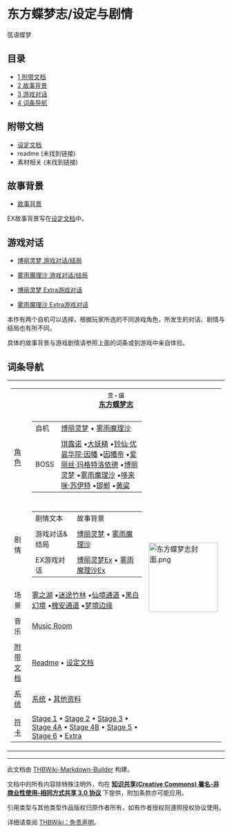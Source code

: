 # 东方蝶梦志/设定与剧情

<!-- source html: G:\repos\THBWiki-Markdown-Builder\THBWikiMarkdown\Temp\main\9\9f\ns0%3A%E4%B8%9C%E6%96%B9%E8%9D%B6%E6%A2%A6%E5%BF%97%2F%E8%AE%BE%E5%AE%9A%E4%B8%8E%E5%89%A7%E6%83%85.html -->

弦语蝶梦


## 目录

- [1 附带文档](#附带文档)
- [2 故事背景](#故事背景)
- [3 游戏对话](#游戏对话)
- [4 词条导航](#词条导航)





## 附带文档
- [设定文档](./东方蝶梦志-设定与剧情-设定文档.md)
- readme (未找到链接)
- 素材相关 (未找到链接)


## 故事背景
- [故事背景](./东方蝶梦志-设定与剧情-故事背景.md)

  
EX故事背景写在[设定文档](./东方蝶梦志-设定与剧情-设定文档.md)中。
  


## 游戏对话
- [博丽灵梦 游戏对话/结局](./东方蝶梦志-设定与剧情-博丽灵梦.md)
- [雾雨魔理沙 游戏对话/结局](./东方蝶梦志-设定与剧情-雾雨魔理沙.md)

- [博丽灵梦 Extra游戏对话](./东方蝶梦志-设定与剧情-博丽灵梦Ex.md)
- [雾雨魔理沙 Extra游戏对话](./东方蝶梦志-设定与剧情-雾雨魔理沙Ex.md)

  
本作有两个自机可以选择，根据玩家所选的不同游戏角色，所发生的对话、剧情与结局也有所不同。
  
  
具体的故事背景与游戏剧情请参照上面的词条或到游戏中亲自体验。
  


## 词条导航
  
  

<table><tbody><tr><td><table cellspacing="0" class="nowraplinks mw-collapsible mw-collapsed" style="width:100%;;;"><tbody><tr><th style=";" colspan="3" class="navbox-title"><div class="navbar"><div class="noprint plainlinksneverexpand" style="background-color:transparent; padding:0; font-weight:normal; font-size:80%; white-space:nowrap;"><a href="./东方蝶梦志-导航.md" title="东方蝶梦志/导航"><span style=";;border:none;" title="查看这个模板">查</span></a>&#160;<span style="font-size:80%;">•</span>&#160;<a href="/index.php?title=%E4%B8%9C%E6%96%B9%E8%9D%B6%E6%A2%A6%E5%BF%97/%E5%AF%BC%E8%88%AA&amp;action=edit"><span style=";;border:none;" title="您可以编辑这个模板。请在储存变更之前先预览">编</span></a></div></div><span><a href="./东方蝶梦志.md" title="东方蝶梦志">东方蝶梦志</a></span></th></tr><tr><td></td></tr><tr><td class="navbox-group" style=";;"><a href="./东方蝶梦志-角色.md" title="东方蝶梦志/角色">角色</a></td><td style=";;" class="navbox-list navbox-odd"><div></div><table cellspacing="0" class="nowraplinks navbox-subgroup" style="width:100%;;;;"><tbody><tr><td class="navbox-group" style=";;"><div>自机</div></td><td style=";;" class="navbox-list navbox-odd"><div><a href="./东方蝶梦志-角色.md" title="东方蝶梦志/角色">博丽灵梦</a> &#8226; <a href="./东方蝶梦志-角色.md" title="东方蝶梦志/角色">雾雨魔理沙</a></div></td></tr><tr><td></td></tr><tr><td class="navbox-group" style=";;"><div>BOSS</div></td><td style=";;" class="navbox-list navbox-even"><div><a href="./琪露诺.md" title="琪露诺">琪露诺</a> &#8226;<a href="./大妖精.md" title="大妖精">大妖精</a> &#8226;<a href="./铃仙·优昙华院·因幡.md" title="铃仙·优昙华院·因幡">铃仙·优昙华院·因幡</a> &#8226;<a href="./因幡帝.md" title="因幡帝">因幡帝</a> &#8226;<a href="./爱丽丝·玛格特洛依德.md" title="爱丽丝·玛格特洛依德">爱丽丝·玛格特洛依德</a> &#8226;<a href="./博丽灵梦.md" title="博丽灵梦">博丽灵梦</a> &#8226;<a href="./雾雨魔理沙.md" title="雾雨魔理沙">雾雨魔理沙</a> &#8226;<a href="./哆来咪·苏伊特.md" title="哆来咪·苏伊特">哆来咪·苏伊特</a> &#8226;<a href="./邯郸.md" title="邯郸">邯郸</a> &#8226;<a href="./黄粱.md" title="黄粱">黄粱</a></div></td></tr></tbody></table><div></div></td><td class="navbox-image" style="" rowspan="13"><a href="./文件-东方蝶梦志封面.png.md" class="image"><img alt="东方蝶梦志封面.png" src="https://upload.thwiki.cc/thumb/8/87/%E4%B8%9C%E6%96%B9%E8%9D%B6%E6%A2%A6%E5%BF%97%E5%B0%81%E9%9D%A2.png/160px-%E4%B8%9C%E6%96%B9%E8%9D%B6%E6%A2%A6%E5%BF%97%E5%B0%81%E9%9D%A2.png" decoding="async" loading="lazy" width="160" height="160" srcset="https://upload.thwiki.cc/thumb/8/87/%E4%B8%9C%E6%96%B9%E8%9D%B6%E6%A2%A6%E5%BF%97%E5%B0%81%E9%9D%A2.png/240px-%E4%B8%9C%E6%96%B9%E8%9D%B6%E6%A2%A6%E5%BF%97%E5%B0%81%E9%9D%A2.png 1.5x, https://upload.thwiki.cc/thumb/8/87/%E4%B8%9C%E6%96%B9%E8%9D%B6%E6%A2%A6%E5%BF%97%E5%B0%81%E9%9D%A2.png/320px-%E4%B8%9C%E6%96%B9%E8%9D%B6%E6%A2%A6%E5%BF%97%E5%B0%81%E9%9D%A2.png 2x" data-file-width="723" data-file-height="723"></a></td></tr><tr><td></td></tr><tr><td class="navbox-group" style=";;"><a class="mw-selflink selflink">剧情</a></td><td style=";;" class="navbox-list navbox-even"><div></div><table cellspacing="0" class="nowraplinks navbox-subgroup" style="width:100%;;;;"><tbody><tr><td class="navbox-group" style=";;"><div>剧情文本</div></td><td style=";;" class="navbox-list navbox-odd"><div><a class="mw-selflink selflink">故事背景</a></div></td></tr><tr><td></td></tr><tr><td class="navbox-group" style=";;"><div>游戏对话&amp;结局</div></td><td style=";;" class="navbox-list navbox-even"><div><a href="./东方蝶梦志-设定与剧情-博丽灵梦.md" title="东方蝶梦志/设定与剧情/博丽灵梦">博丽灵梦</a> &#8226; <a href="./东方蝶梦志-设定与剧情-雾雨魔理沙.md" title="东方蝶梦志/设定与剧情/雾雨魔理沙">雾雨魔理沙</a></div></td></tr><tr><td></td></tr><tr><td class="navbox-group" style=";;"><div>EX游戏对话</div></td><td style=";;" class="navbox-list navbox-odd"><div><a href="./东方蝶梦志-设定与剧情-博丽灵梦Ex.md" title="东方蝶梦志/设定与剧情/博丽灵梦Ex">博丽灵梦Ex</a> &#8226; <a href="./东方蝶梦志-设定与剧情-雾雨魔理沙Ex.md" title="东方蝶梦志/设定与剧情/雾雨魔理沙Ex">雾雨魔理沙Ex</a></div></td></tr></tbody></table><div></div></td></tr><tr><td></td></tr><tr><td class="navbox-group" style=";;">场景</td><td style=";;" class="navbox-list navbox-odd"><div><a href="./雾之湖.md" title="雾之湖">雾之湖</a> &#8226;<a href="./迷途竹林.md" title="迷途竹林">迷途竹林</a> &#8226;<a href="/index.php?title=%E4%BB%99%E5%A2%83%E9%80%9A%E9%81%93&amp;action=edit&amp;redlink=1" class="new" title="仙境通道（页面不存在）">仙境通道</a> &#8226;<a href="./梦境世界.md" title="梦境世界">黑白幻境</a> &#8226;<a href="./梦境世界.md" title="梦境世界">槐安通道</a> &#8226;<a href="./梦境世界.md" title="梦境世界">梦境边缘</a></div></td></tr><tr><td></td></tr><tr><td class="navbox-group" style=";;">音乐</td><td style=";;" class="navbox-list navbox-even"><div><a href="./东方蝶梦志-音乐.md" title="东方蝶梦志/音乐">Music Room</a></div></td></tr><tr><td></td></tr><tr><td class="navbox-group" style=";;"><a href="/%E4%B8%9C%E6%96%B9%E8%9D%B6%E6%A2%A6%E5%BF%97/%E8%AE%BE%E5%AE%9A%E4%B8%8E%E5%89%A7%E6%83%85#附带文档" title="东方蝶梦志/设定与剧情">附带文档</a></td><td style=";;" class="navbox-list navbox-odd"><div><a href="/index.php?title=%E4%B8%9C%E6%96%B9%E8%9D%B6%E6%A2%A6%E5%BF%97/%E8%AE%BE%E5%AE%9A%E4%B8%8E%E5%89%A7%E6%83%85/readme&amp;action=edit&amp;redlink=1" class="new" title="东方蝶梦志/设定与剧情/readme（页面不存在）">Readme</a> &#8226; <a href="./东方蝶梦志-设定与剧情-设定文档.md" title="东方蝶梦志/设定与剧情/设定文档">设定文档</a></div></td></tr><tr><td></td></tr><tr><td class="navbox-group" style=";;"><a href="/index.php?title=%E4%B8%9C%E6%96%B9%E8%9D%B6%E6%A2%A6%E5%BF%97/%E7%B3%BB%E7%BB%9F&amp;action=edit&amp;redlink=1" class="new" title="东方蝶梦志/系统（页面不存在）">系统</a></td><td style=";;" class="navbox-list navbox-even"><div><a href="/index.php?title=%E4%B8%9C%E6%96%B9%E8%9D%B6%E6%A2%A6%E5%BF%97/%E7%B3%BB%E7%BB%9F&amp;action=edit&amp;redlink=1" class="new" title="东方蝶梦志/系统（页面不存在）">系统</a> &#8226; <a href="/index.php?title=%E4%B8%9C%E6%96%B9%E8%9D%B6%E6%A2%A6%E5%BF%97/%E5%85%B6%E4%BB%96&amp;action=edit&amp;redlink=1" class="new" title="东方蝶梦志/其他（页面不存在）">其他资料</a></div></td></tr><tr><td></td></tr><tr><td class="navbox-group" style=";;"><a href="./东方蝶梦志-符卡.md" title="东方蝶梦志/符卡">符卡</a></td><td style=";;" class="navbox-list navbox-odd"><div><a href="./东方蝶梦志-符卡-Stage_1.md" title="东方蝶梦志/符卡/Stage 1">Stage 1</a> &#8226; <a href="./东方蝶梦志-符卡-Stage_2.md" title="东方蝶梦志/符卡/Stage 2">Stage 2</a> &#8226; <a href="./东方蝶梦志-符卡-Stage_3.md" title="东方蝶梦志/符卡/Stage 3">Stage 3</a> &#8226; <a href="./东方蝶梦志-符卡-Stage_4A.md" title="东方蝶梦志/符卡/Stage 4A">Stage 4A</a> &#8226; <a href="./东方蝶梦志-符卡-Stage_4B.md" title="东方蝶梦志/符卡/Stage 4B">Stage 4B</a> &#8226; <a href="./东方蝶梦志-符卡-Stage_5.md" title="东方蝶梦志/符卡/Stage 5">Stage 5</a> &#8226; <a href="./东方蝶梦志-符卡-Stage_6.md" title="东方蝶梦志/符卡/Stage 6">Stage 6</a> &#8226; <a href="./东方蝶梦志-符卡-Extra.md" title="东方蝶梦志/符卡/Extra">Extra</a></div></td></tr></tbody></table></td></tr></tbody></table>






---

此文档由 [THBWiki-Markdown-Builder](https://github.com/Delsin-Yu/THBWiki-Markdown-Builder) 构建。

文档中的所有内容除特殊注明外，均在 [**知识共享(Creative Commons) 署名-非商业性使用-相同方式共享 3.0 协议**](https://creativecommons.org/licenses/by-sa/3.0/deed.zh-hans) 下提供，附加条款亦可能应用。

引用类型与其他类型作品版权归原作者所有，如有作者授权则遵照授权协议使用。

详细请查阅 [THBWiki：免责声明](https://thbwiki.cc/THBWiki:%E5%85%8D%E8%B4%A3%E5%A3%B0%E6%98%8E)。


